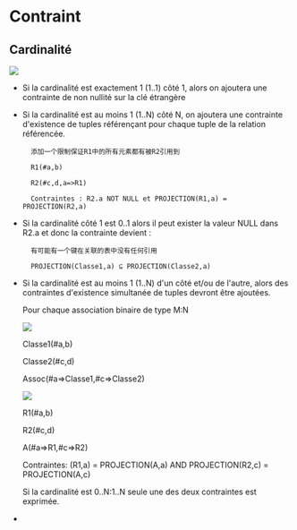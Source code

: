 # Contraint

## Cardinalité


![](https://nf18.ens.utc.fr/cours/12Cmod3-contraintes_web/res/06a1n.png)

* Si la cardinalité est exactement 1 (1..1) côté 1, alors on ajoutera une contrainte de non nullité sur la clé étrangère

* Si la cardinalité est au moins 1 (1..N) côté N, on ajoutera une contrainte d'existence de tuples référençant pour chaque tuple de la relation référencée.

        添加一个限制保证R1中的所有元素都有被R2引用到

        R1(#a,b)

        R2(#c,d,a=>R1)

        Contraintes : R2.a NOT NULL et PROJECTION(R1,a) = PROJECTION(R2,a)

* Si la cardinalité côté 1 est 0..1 alors il peut exister la valeur NULL dans R2.a et donc la contrainte devient : 

        有可能有一个键在关联的表中没有任何引用

        PROJECTION(Classe1,a) ⊆ PROJECTION(Classe2,a)

* Si la cardinalité est au moins 1 (1..N) d'un côté et/ou de l'autre, alors des contraintes d'existence simultanée de tuples devront être ajoutées.

    Pour chaque association binaire de type M:N

    ![](https://nf18.ens.utc.fr/cours/12Cmod3-contraintes_web/res/07anm0.png)

    Classe1(#a,b)

    Classe2(#c,d)

    Assoc(#a=>Classe1,#c=>Classe2)

    ![](https://nf18.ens.utc.fr/cours/12Cmod3-contraintes_web/res/07anm.png)

    R1(#a,b)

    R2(#c,d)

    A(#a=>R1,#c=>R2)

    Contraintes: (R1,a) = PROJECTION(A,a) AND PROJECTION(R2,c) = PROJECTION(A,c)

    Si la cardinalité est 0..N:1..N seule une des deux contraintes est exprimée.

* 